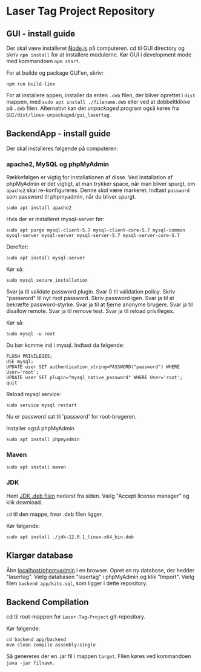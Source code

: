 # Laser Tag Project Repository

## GUI - install guide

Der skal være installeret [Node.js](https://nodejs.org/en/) på computeren. 
cd til GUI directory og skriv ```npm install``` for at installere modulerne.
Kør GUI i development mode med kommandoen ```npm start```.

For at builde og package GUI'en, skriv:

```
npm run build-linx
```

For at installere appen, installer da enten `.deb` filen, der bliver oprettet i `dist` mappen, med `sudo apt install ./filename.deb` eller ved at dobbeltklikke på `.deb` filen. Alternativt kan det _unpackaged_ program også køres fra `GUI/dist/linux-unpackaged/gui_lasertag`.

## BackendApp - install guide

Der skal installeres følgende på computeren:

### apache2, MySQL og phpMyAdmin

Rækkefølgen er vigtig for installationen af disse. Ved installation af phpMyAdmin er det vigtigt, at man trykker space, når man bliver spurgt, om `apache2` skal re-konfigureres. Denne _skal_ være markeret. Indtast `password` som password til phpmyadmin, når du bliver spurgt.

```
sudo apt install apache2
```

Hvis der er installeret mysql-server før:
```
sudo apt purge mysql-client-5.7 mysql-client-core-5.7 mysql-common mysql-server mysql-server mysql-server-5.7 mysql-server-core-5.7
```

Derefter:
```
sudo apt install mysql-server
```

Kør så:

```
sudo mysql_secure_installation
```

Svar ja til validate password plugin. Svar 0 til validation policy. Skriv "password" til nyt root password. Skriv password igen. Svar ja til at bekræfte password-styrke. Svar ja til at fjerne anonyme brugere. Svar ja til disallow remote. Svar ja til remove test. Svar ja til reload privilleges.

Kør så:

```
sudo mysql -u root
```

Du bør komme ind i mysql. Indtast da følgende:

```
FLUSH PRIVILEGES;
USE mysql;
UPDATE user SET authentication_string=PASSWORD("password") WHERE User='root';
UPDATE user SET plugin="mysql_native_password" WHERE User='root';
quit
```

Reload mysql service:

```
sudo service mysql restart
```

Nu er password sat til 'password' for root-brugeren.

Installer også phpMyAdmin

```
sudo apt install phpmyadmin
```

### Maven

```
sudo apt install maven
```

### JDK

Hent [JDK .deb filen](https://www.oracle.com/technetwork/java/javase/downloads/jdk12-downloads-5295953.html) nederst fra siden. Vælg "Accept license manager" og klik download.

`cd` til den mappe, hvor .deb filen ligger.

Kør følgende:

```
sudo apt install ./jdk-12.0.1_linux-x64_bin.deb
```

## Klargør database

Åbn [localhost/phpmyadmin](http://localhost/phpmyadmin) i en browser. Opret en ny database, der hedder "lasertag". Vælg databasen "lasertag" i phpMyAdmin og klik "Import". Vælg filen `backend app/kits.sql`, som ligger i dette repository.

## Backend Compilation

cd til root-mappen for `Laser-Tag-Project` git-repository.

Kør følgende:

```
cd backend app/backend
mvn clean compile assembly:single
``` 

Så genereres der en .jar fil i mappen ```target```. Filen køres ved kommandoen ```java -jar filnavn```.